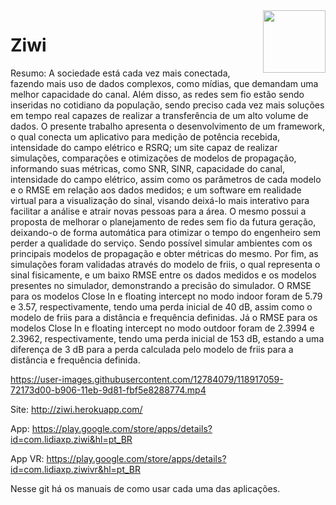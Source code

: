 <img align="right" width="100" height="100" src="https://play-lh.googleusercontent.com/clC03jLGgZVlMB4Xv-MB7S_ZsVF950RnsEIOHMczVPd2SDZuSq_wObP6YCLEEwd_cg=s180">

# Ziwi

Resumo: A sociedade está cada vez mais conectada, fazendo mais uso de dados complexos, como mídias, que demandam uma melhor capacidade do canal. Além disso, as redes sem fio estão sendo inseridas no cotidiano da população, sendo preciso cada vez mais soluções em tempo real capazes de realizar a transferência de um alto volume de dados. O presente trabalho apresenta o desenvolvimento de um framework, o qual conecta um aplicativo para medição de potência recebida, intensidade do campo elétrico e RSRQ; um site capaz de realizar simulações, comparações e otimizações de modelos de propagação, informando suas métricas, como SNR, SINR, capacidade do canal, intensidade do campo elétrico, assim como os parâmetros de cada modelo e o RMSE em relação aos dados medidos; e um software em realidade virtual para a visualização do sinal, visando deixá-lo mais interativo para facilitar a análise e atrair novas pessoas para a área. O mesmo possui a proposta de melhorar o planejamento de redes sem fio da futura geração, deixando-o de forma automática para otimizar o tempo do engenheiro sem perder a qualidade do serviço. Sendo possível simular ambientes com os principais modelos de propagação e obter métricas do mesmo. Por fim, as simulações foram validadas através do modelo de friis, o qual representa o sinal fisicamente, e um baixo RMSE entre os dados medidos e os modelos presentes no simulador, demonstrando a precisão do simulador. O RMSE para os modelos Close In e floating intercept no modo indoor foram de 5.79 e 3.57, respectivamente, tendo uma  perda inicial de 40 dB, assim como o modelo de friis para a distância e frequência definidas. Já o RMSE para os modelos Close In e floating intercept no modo outdoor foram de 2.3994 e 2.3962, respectivamente, tendo uma perda inicial de 153 dB, estando a uma diferença de 3 dB para a perda calculada pelo modelo de friis para a distância e frequência definida.

https://user-images.githubusercontent.com/12784079/118917059-72173d00-b906-11eb-9d81-fbf5e8288774.mp4

Site: http://ziwi.herokuapp.com/

App: https://play.google.com/store/apps/details?id=com.lidiaxp.ziwi&hl=pt_BR

App VR: https://play.google.com/store/apps/details?id=com.lidiaxp.ziwivr&hl=pt_BR

Nesse git há os manuais de como usar cada uma das aplicações.
